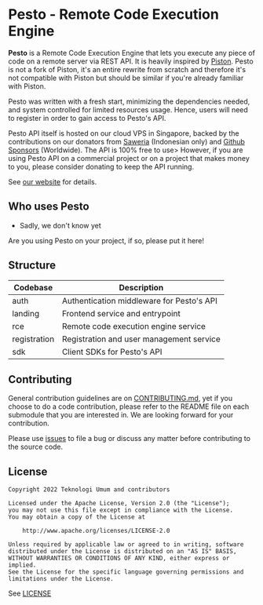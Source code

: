 # Pesto - Remote Code Execution Engine

**Pesto** is a Remote Code Execution Engine that lets you execute any piece of code on a remote server via REST API. It is heavily inspired by [Piston](https://github.com/engineer-man/piston). Pesto is not a fork of Piston, it's an entire rewrite from scratch and therefore it's not compatible with Piston but should be similar if you're already familiar with Piston.

Pesto was written with a fresh start, minimizing the dependencies needed, and system controlled for limited resources usage. Hence, users will need to register in order to gain access to Pesto's API.

Pesto API itself is hosted on our cloud VPS in Singapore, backed by the contributions on our donators from [Saweria](https://saweria.co/teknologiumum) (Indonesian only) and [Github Sponsors](https://github.com/sponsors/teknologi-umum) (Worldwide). The API is 100% free to use> However, if you are using Pesto API on a commercial project or on a project that makes money to you, please consider donating to keep the API running.

See [our website](https://pesto.teknologiumum.com) for details.

## Who uses Pesto

* Sadly, we don't know yet

Are you using Pesto on your project, if so, please put it here!

## Structure

| Codebase     | Description                               |
| ------------ | ----------------------------------------- |
| auth         | Authentication middleware for Pesto's API |
| landing      | Frontend service and entrypoint           |
| rce          | Remote code execution engine service      |
| registration | Registration and user management service  |
| sdk          | Client SDKs for Pesto's API               |

## Contributing

General contribution guidelines are on [CONTRIBUTING.md](./CONTRIBUTING.md), yet if you choose to do a code contribution, please refer to the README file on each submodule that you are interested in. We are looking forward for your contribution.

Please use [issues](https://github.com/teknologi-umum/pesto/issues) to file a bug or discuss any matter before contributing to the source code.

## License

```
Copyright 2022 Teknologi Umum and contributors

Licensed under the Apache License, Version 2.0 (the "License");
you may not use this file except in compliance with the License.
You may obtain a copy of the License at

    http://www.apache.org/licenses/LICENSE-2.0

Unless required by applicable law or agreed to in writing, software
distributed under the License is distributed on an "AS IS" BASIS,
WITHOUT WARRANTIES OR CONDITIONS OF ANY KIND, either express or implied.
See the License for the specific language governing permissions and
limitations under the License.
```

See [LICENSE](./LICENSE)